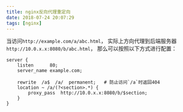 ```yaml
---
title: nginx反向代理重定向
date: 2018-07-24 20:07:29
tags: [nginx]
---
```


当访问`http://example.com/a/abc.html`，
实际上方向代理到后端服务器`http://10.0.x.x:8080/b/abc.html`，
那么可以按照以下方式进行配置：

```nginx
server {
    listen      80;
    server_name example.com;

    rewrite  /a$  /a/  permanent;   # 防止访问`/a`时返回404
    location ~ /a/(?<section>.*) {
        proxy_pass  http://10.0.x.x:8080/b/$section;
    }
}
```
